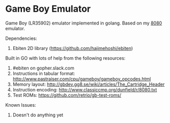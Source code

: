 # Game Boy Emulator

Game Boy (LR35902) emulator implemented in golang. Based on my [8080](https://github.com/Insood/8080) emulator.

Dependencies:
1) Ebiten 2D library (https://github.com/hajimehoshi/ebiten)

Built in GO with lots of help from the following resources:
1) #ebiten on gopher.slack.com
2) Instructions in tabular format: http://www.pastraiser.com/cpu/gameboy/gameboy_opcodes.html
3) Memory layout: http://gbdev.gg8.se/wiki/articles/The_Cartridge_Header
4) Instruction encoding: http://www.classiccmp.org/dunfield/r/8080.txt
5) Test ROMs: https://github.com/retrio/gb-test-roms/

Known Issues:
1) Doesn't do anything yet